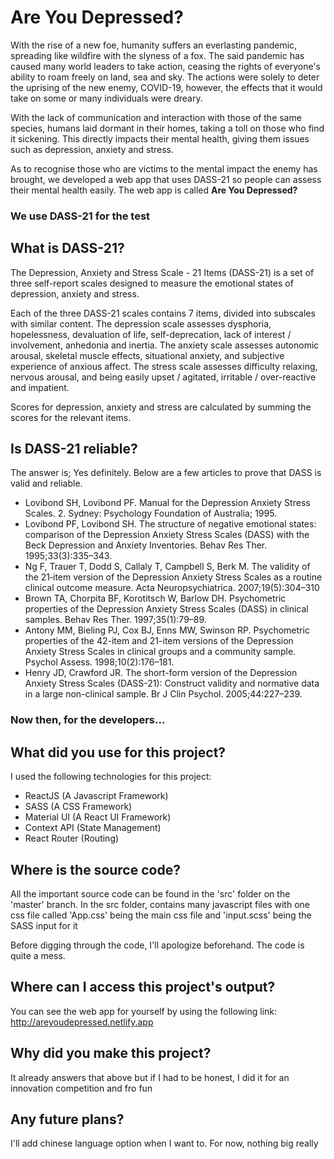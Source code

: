 # Are You Depressed?

With the rise of a new foe, humanity suffers an everlasting pandemic, spreading like wildfire with the slyness of a fox.
The said pandemic has caused many world leaders to take action, ceasing the rights of everyone's ability to roam freely on land, sea and sky. 
The actions were solely to deter the uprising of the new enemy, COVID-19, however, the effects that it would take on some or many individuals were dreary.

With the lack of communication and interaction with those of the same species, humans laid dormant in their homes, taking a toll on those who find it sickening. 
This directly impacts their mental health, giving them issues such as depression, anxiety and stress.

As to recognise those who are victims to the mental impact the enemy has brought, we developed a web app that uses DASS-21 so people can assess their mental health easily. 
The web app is called **Are You Depressed?**

### We use DASS-21 for the test

## What is DASS-21?

The Depression, Anxiety and Stress Scale - 21 Items (DASS-21) is a set of three self-report scales designed to measure the emotional states of depression, anxiety and stress.

Each of the three DASS-21 scales contains 7 items, divided into subscales with similar content. The depression scale assesses dysphoria, hopelessness, devaluation of life, self-deprecation, lack of interest / involvement, anhedonia and inertia. The anxiety scale assesses autonomic arousal, skeletal muscle effects, situational anxiety, and subjective experience of anxious affect. The stress scale assesses difficulty relaxing, nervous arousal, and being easily upset / agitated, irritable / over-reactive and impatient.

Scores for depression, anxiety and stress are calculated by summing the scores for the relevant items.

## Is DASS-21 reliable?

The answer is; Yes definitely. Below are a few articles to prove that DASS is valid and reliable.

- Lovibond SH, Lovibond PF. Manual for the Depression Anxiety Stress Scales. 2. Sydney: Psychology Foundation of Australia; 1995.
- Lovibond PF, Lovibond SH. The structure of negative emotional states: comparison of the Depression Anxiety Stress Scales (DASS) with the Beck Depression and Anxiety Inventories. Behav Res Ther. 1995;33(3):335–343.
- Ng F, Trauer T, Dodd S, Callaly T, Campbell S, Berk M. The validity of the 21‐item version of the Depression Anxiety Stress Scales as a routine clinical outcome measure. Acta Neuropsychiatrica. 2007;19(5):304–310
- Brown TA, Chorpita BF, Korotitsch W, Barlow DH. Psychometric properties of the Depression Anxiety Stress Scales (DASS) in clinical samples. Behav Res Ther. 1997;35(1):79–89.
- Antony MM, Bieling PJ, Cox BJ, Enns MW, Swinson RP. Psychometric properties of the 42-item and 21-item versions of the Depression Anxiety Stress Scales in clinical groups and a community sample. Psychol Assess. 1998;10(2):176–181.
- Henry JD, Crawford JR. The short-form version of the Depression Anxiety Stress Scales (DASS-21): Construct validity and normative data in a large non-clinical sample. Br J Clin Psychol. 2005;44:227–239.



### Now then, for the developers...

## What did you use for this project?

I used the following technologies for this project:

- ReactJS (A Javascript Framework)
- SASS (A CSS Framework)
- Material UI (A React UI Framework)
- Context API (State Management)
- React Router (Routing)


## Where is the source code?

All the important source code can be found in the 'src' folder on the 'master' branch. In the src folder, contains many javascript files with one css file called 'App.css' being the main css file and 'input.scss' being the SASS input for it

Before digging through the code, I'll apologize beforehand. The code is quite a mess.


## Where can I access this project's output?

You can see the web app for yourself by using the following link: http://areyoudepressed.netlify.app


## Why did you make this project?

It already answers that above but if I had to be honest, I did it for an innovation competition and fro fun


## Any future plans?

I'll add chinese language option when I want to. For now, nothing big really


